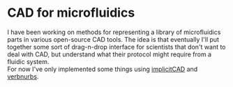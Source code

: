 # CAD for microfluidics

I have been working on methods for representing a library of microfluidics parts in various open-source CAD tools. The idea is that eventually I'll put together some sort of drag-n-drop interface for scientists that don't want to deal with CAD, but understand what their protocol might require from a fluidic system.  
For now I've only implemented some things using [implicitCAD]() and [verbnurbs](https://github.com/pboyer/verb).